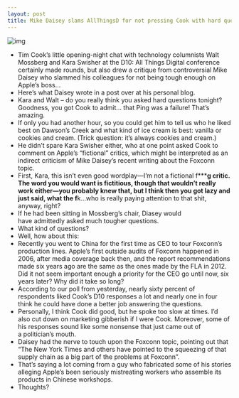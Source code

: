 ```yaml
---
layout: post
title: Mike Daisey slams AllThingsD for not pressing Cook with hard questions
---
```

![img](http://media.idownloadblog.com/wp-content/uploads/2012/05/Tim-Cook-at-D10-image-0071.jpg)
* Tim Cook’s little opening-night chat with technology columnists Walt Mossberg and Kara Swisher at the D10: All Things Digital conference certainly made rounds, but also drew a critique from controversial Mike Daisey who slammed his colleagues for not being tough enough on Apple’s boss…
* Here’s what Daisey wrote in a post over at his personal blog.
* Kara and Walt – do you really think you asked hard questions tonight? Goodness, you got Cook to admit… that Ping was a failure! That’s amazing.
* If only you had another hour, so you could get him to tell us who he liked best on Dawson’s Creek and what kind of ice cream is best: vanilla or cookies and cream. (Trick question: it’s always cookies and cream.)
* He didn’t spare Kara Swisher either, who at one point asked Cook to comment on Apple’s “fictional” critics, which might be interpreted as an indirect criticism of Mike Daisey’s recent writing about the Foxconn topic.
* First, Kara, this isn’t even good wordplay—I’m not a fictional f*****g critic. The word you would want is fictitious, though that wouldn’t really work either—you probably knew that, but I think then you got lazy and just said, what the f**k…who is really paying attention to that shit, anyway, right?
* If he had been sitting in Mossberg’s chair, Diasey would have admittedly asked much tougher questions.
* What kind of questions?
* Well, how about this:
* Recently you went to China for the first time as CEO to tour Foxconn’s production lines. Apple’s first outside audits of Foxconn happened in 2006, after media coverage back then, and the report recommendations made six years ago are the same as the ones made by the FLA in 2012. Did it not seem important enough a priority for the CEO go until now, six years later? Why did it take so long?
* According to our poll from yesterday, nearly sixty percent of respondents liked Cook’s D10 responses a lot and nearly one in four think he could have done a better job answering the questions.
* Personally, I think Cook did good, but he spoke too slow at times. I’d also cut down on marketing gibberish if I were Cook. Moreover, some of his responses sound like some nonsense that just came out of a politician’s mouth.
* Daisey had the nerve to touch upon the Foxconn topic, pointing out that “The New York Times and others have pointed to the squeezing of that supply chain as a big part of the problems at Foxconn”.
* That’s saying a lot coming from a guy who fabricated some of his stories alleging Apple’s been seriously mistreating workers who assemble its products in Chinese workshops.
* Thoughts?

